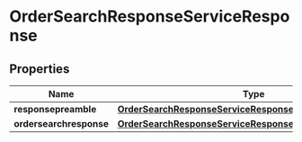 

# OrderSearchResponseServiceResponse


## Properties

| Name | Type | Description | Notes |
|------------ | ------------- | ------------- | -------------|
|**responsepreamble** | [**OrderSearchResponseServiceResponseResponsepreamble**](OrderSearchResponseServiceResponseResponsepreamble.md) |  |  [optional] |
|**ordersearchresponse** | [**OrderSearchResponseServiceResponseOrdersearchresponse**](OrderSearchResponseServiceResponseOrdersearchresponse.md) |  |  [optional] |



